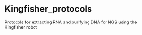 # Kingfisher_protocols
Protocols for extracting RNA and purifying DNA for NGS using the Kingfisher robot
